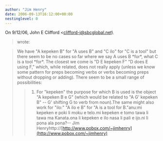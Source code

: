 ```yaml
---
author: "Jim Henry"
date: 2006-09-13T16:12:00+00:00
nestinglevel: 0
---
```

On 9/12/06, John E Clifford <[clifford-j@sbcglobal.net](mailto://clifford-j@sbcglobal.net)\
> wrote:

> We have "A kepeken B" for "A uses B" and "C ilo" for "C is a tool" but there
> seem to be no cases
> so far where we say A uses B \*for\*, what C is a tool \*for\*. The closest we
> come is "D E kepeken
> F" "D does E using F," which, while related, does not really apply (unless
> we know some pattern
> for preps becoming verbs or verbs becoming preps without dropping or
> adding).
> There seem to be a small range of possibilities:
>> 1. For "kepeken" the purpose for which B is used is the object "A kepeken B
> e G" (which would be
> related to "A G' kepeken B" --
 G' shifting G to verb from noun).The same
> might also work for
> "ilo:" "A ilo e B" for "A is a tool for B."anu:mi kepeken e poki li moku e telo.mi kepeken e tomo tawa li tawa ma Kanata.ona li kepeken e ilo nasa li pali e ijo.ni li pona ala pona?--
Jim Henryhttp://[http://www.pobox.com/~jimhenry](http://www.pobox.com/~jimhenry)